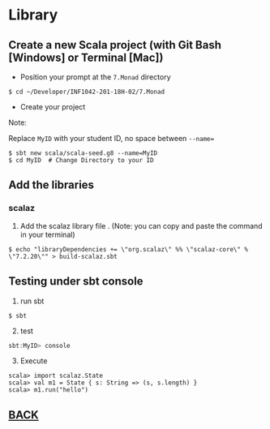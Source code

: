 # Library

## Create a new Scala project (with Git Bash [Windows] or Terminal [Mac])
   
* Position your prompt at the `7.Monad` directory

```shell
$ cd ~/Developer/INF1042-201-18H-02/7.Monad
```

* Create your project

Note: 
   
   Replace `MyID` with your student ID, no space between `--name=`

```shell
$ sbt new scala/scala-seed.g8 --name=MyID
$ cd MyID  # Change Directory to your ID
```

## Add the libraries

### scalaz

1. Add the scalaz library file . (Note: you can copy and paste the command in your terminal)

```shell
$ echo "libraryDependencies += \"org.scalaz\" %% \"scalaz-core\" % \"7.2.20\"" > build-scalaz.sbt
```

## Testing under sbt console

1. run sbt

```shell
$ sbt
```

2. test

```scala
sbt:MyID> console
```

3. Execute

```
scala> import scalaz.State
scala> val m1 = State { s: String => (s, s.length) }
scala> m1.run("hello")
```

## [BACK](./README.md)


